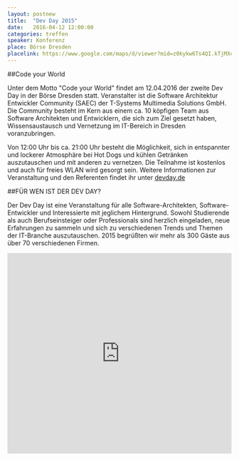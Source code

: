 ```yaml
---
layout: postnew
title:  "Dev Day 2015"
date:   2016-04-12 12:00:00
categories: treffen
speaker: Konferenz
place: Börse Dresden
placelink: https://www.google.com/maps/d/viewer?mid=z0kykw6Ts4QI.kTjMXcoy9opY&msa=0&hl=de&ie=UTF8&t=m&spn=0.026811,0.100422
---
```


##Code your World

Unter dem Motto "Code your World" findet am 12.04.2016 der zweite Dev Day in der Börse Dresden statt. Veranstalter ist die Software Architektur Entwickler Community (SAEC) der T-Systems Multimedia Solutions GmbH. Die Community besteht im Kern aus einem ca. 10 köpfigen Team aus Software Architekten und Entwicklern, die sich zum Ziel gesetzt haben, Wissensaustausch und Vernetzung im IT-Bereich in Dresden voranzubringen. 

Von 12:00 Uhr bis ca. 21:00 Uhr besteht die Möglichkeit, sich in entspannter und lockerer Atmosphäre bei Hot Dogs und kühlen Getränken auszutauschen und mit anderen zu vernetzen. Die Teilnahme ist kostenlos und auch für freies WLAN wird gesorgt sein. Weitere Informationen zur Veranstaltung und den Referenten findet ihr unter <a href="http://www.devday.de">devday.de</a>

##FÜR WEN IST DER DEV DAY?

Der Dev Day ist eine Veranstaltung für alle Software-Architekten, Software-Entwickler und Interessierte mit jeglichem Hintergrund. Sowohl Studierende als auch Berufseinsteiger oder Professionals sind herzlich eingeladen, neue Erfahrungen zu sammeln und sich zu verschiedenen Trends und Themen der IT-Branche auszutauschen. 2015 begrüßten wir mehr als 300 Gäste aus über 70 verschiedenen Firmen.

<iframe src="https://www.google.com/maps/embed?pb=!1m14!1m8!1m3!1d5014.2915521580635!2d13.716052!3d51.068859!3m2!1i1024!2i768!4f13.1!3m3!1m2!1s0x4709cfa13b27c6e7%3A0x9b9ce8f532c212a2!2sMessering+6%2C+01067+Dresden%2C+Deutschland!5e0!3m2!1sde!2s!4v1426015817663" width="100%" height="450" frameborder="0" style="border:0">
</iframe>
